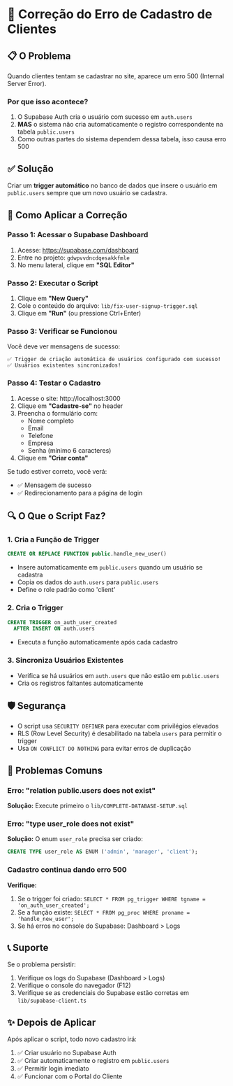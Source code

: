 # 🔧 Correção do Erro de Cadastro de Clientes

## 📋 O Problema

Quando clientes tentam se cadastrar no site, aparece um erro 500 (Internal Server Error). 

### Por que isso acontece?

1. O Supabase Auth cria o usuário com sucesso em `auth.users`
2. **MAS** o sistema não cria automaticamente o registro correspondente na tabela `public.users`
3. Como outras partes do sistema dependem dessa tabela, isso causa erro 500

## ✅ Solução

Criar um **trigger automático** no banco de dados que insere o usuário em `public.users` sempre que um novo usuário se cadastra.

## 🚀 Como Aplicar a Correção

### Passo 1: Acessar o Supabase Dashboard

1. Acesse: https://supabase.com/dashboard
2. Entre no projeto: `gdwpvvdncdqesakkfmle`
3. No menu lateral, clique em **"SQL Editor"**

### Passo 2: Executar o Script

1. Clique em **"New Query"**
2. Cole o conteúdo do arquivo: `lib/fix-user-signup-trigger.sql`
3. Clique em **"Run"** (ou pressione Ctrl+Enter)

### Passo 3: Verificar se Funcionou

Você deve ver mensagens de sucesso:

```
✅ Trigger de criação automática de usuários configurado com sucesso!
✅ Usuários existentes sincronizados!
```

### Passo 4: Testar o Cadastro

1. Acesse o site: http://localhost:3000
2. Clique em **"Cadastre-se"** no header
3. Preencha o formulário com:
   - Nome completo
   - Email
   - Telefone
   - Empresa
   - Senha (mínimo 6 caracteres)
4. Clique em **"Criar conta"**

Se tudo estiver correto, você verá:
- ✅ Mensagem de sucesso
- ✅ Redirecionamento para a página de login

## 🔍 O Que o Script Faz?

### 1. Cria a Função de Trigger
```sql
CREATE OR REPLACE FUNCTION public.handle_new_user()
```
- Insere automaticamente em `public.users` quando um usuário se cadastra
- Copia os dados do `auth.users` para `public.users`
- Define o role padrão como 'client'

### 2. Cria o Trigger
```sql
CREATE TRIGGER on_auth_user_created
  AFTER INSERT ON auth.users
```
- Executa a função automaticamente após cada cadastro

### 3. Sincroniza Usuários Existentes
- Verifica se há usuários em `auth.users` que não estão em `public.users`
- Cria os registros faltantes automaticamente

## 🛡️ Segurança

- O script usa `SECURITY DEFINER` para executar com privilégios elevados
- RLS (Row Level Security) é desabilitado na tabela `users` para permitir o trigger
- Usa `ON CONFLICT DO NOTHING` para evitar erros de duplicação

## 🐛 Problemas Comuns

### Erro: "relation public.users does not exist"
**Solução:** Execute primeiro o `lib/COMPLETE-DATABASE-SETUP.sql`

### Erro: "type user_role does not exist"
**Solução:** O enum `user_role` precisa ser criado:
```sql
CREATE TYPE user_role AS ENUM ('admin', 'manager', 'client');
```

### Cadastro continua dando erro 500
**Verifique:**
1. Se o trigger foi criado: `SELECT * FROM pg_trigger WHERE tgname = 'on_auth_user_created';`
2. Se a função existe: `SELECT * FROM pg_proc WHERE proname = 'handle_new_user';`
3. Se há erros no console do Supabase: Dashboard > Logs

## 📞 Suporte

Se o problema persistir:
1. Verifique os logs do Supabase (Dashboard > Logs)
2. Verifique o console do navegador (F12)
3. Verifique se as credenciais do Supabase estão corretas em `lib/supabase-client.ts`

## ✨ Depois de Aplicar

Após aplicar o script, todo novo cadastro irá:
1. ✅ Criar usuário no Supabase Auth
2. ✅ Criar automaticamente o registro em `public.users`
3. ✅ Permitir login imediato
4. ✅ Funcionar com o Portal do Cliente

